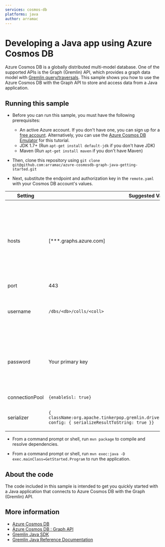 ```yaml
---
services: cosmos-db
platforms: java
author: arramac
---
```


# Developing a Java app using Azure Cosmos DB
Azure Cosmos DB is a globally distributed multi-model database. One of the supported APIs is the Graph (Gremlin) API, which provides a graph data model with [Gremlin query/traversals](https://tinkerpop.apache.org/gremlin.html). This sample shows you how to use the Azure Cosmos DB with the Graph API to store and access data from a Java application.

## Running this sample

* Before you can run this sample, you must have the following prerequisites:

   * An active Azure account. If you don't have one, you can sign up for a [free account](https://azure.microsoft.com/free/). Alternatively, you can use the [Azure Cosmos DB Emulator](https://azure.microsoft.com/documentation/articles/documentdb-nosql-local-emulator) for this tutorial.
   * JDK 1.7+ (Run `apt-get install default-jdk` if you don't have JDK)
   * Maven (Run `apt-get install maven` if you don't have Maven)

* Then, clone this repository using `git clone git@github.com:arramac/azure-cosmosdb-graph-java-getting-started.git`

* Next, substitute the endpoint and authorization key in the `remote.yaml` with your Cosmos DB account's values. 

| Setting | Suggested Value | Description |
| ------- | --------------- | ----------- |
| hosts   | [***.graphs.azure.com] | This is the Gremlin URI value on the Overview page of the Azure portal, in square brackets, with the trailing :443/ removed.  This value can also be retrieved from the Keys tab, using the URI value by removing https://, changing documents to graphs, and removing the trailing :443/. |
| port | 443 | Set the port to 443 |
| username | `/dbs/<db>/colls/<coll>` | The resource of the form `/dbs/<db>/colls/<coll>` where `<db>` is your database name and `<coll>` is your collection name. |
| password | Your primary key | This is your primary key, which you can retrieve from the Keys page of the Azure portal, in the Primary Key box. Use the copy button on the left side of the box to copy the value. |
| connectionPool | `{enableSsl: true}` | Your connection pool setting for SSL. |
| serializer | `{ className:org.apache.tinkerpop.gremlin.driver.ser.GraphSONMessageSerializerV1d0, config: { serializeResultToString: true }}` | Set to this value and delete any \n line breaks when pasting in the value. |

* From a command prompt or shell, run `mvn package` to compile and resolve dependencies.

* From a command prompt or shell, run `mvn exec:java -D exec.mainClass=GetStarted.Program` to run the application.

## About the code
The code included in this sample is intended to get you quickly started with a Java application that connects to Azure Cosmos DB with the Graph (Gremlin) API.

## More information

- [Azure Cosmos DB](https://docs.microsoft.com/azure/cosmos-db/introduction)
- [Azure Cosmos DB : Graph API](https://docs.microsoft.com/azure/documentdb/graph-introduction)
- [Gremlin Java SDK](http://tinkerpop.apache.org/docs/current/reference/#gremlin-java)
- [Gremlin Java Reference Documentation](http://tinkerpop.apache.org/javadocs/current/full/)

